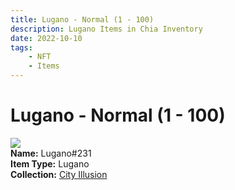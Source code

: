 ```yaml
---
title: Lugano - Normal (1 - 100)
description: Lugano Items in Chia Inventory
date: 2022-10-10
tags:
    - NFT
    - Items
---
```


# Lugano - Normal (1 - 100)
<div class="item_thumbnail">
<img loading="lazy" src="https://lqb5lgqwjqhqu23gzz66fqrtcrttzlp3g3ad5wsm2ict3hkbkmyq.arweave.net/XAPVmhZMDwprZs594sIzFGc8rfs2wD7aTNIFPZ1BUzE"><br/>
<div><strong>Name:</strong> Lugano#231</div>
<div><strong>Item Type:</strong> Lugano</div>
<div><strong>Collection:</strong> <a href="https://www.spacescan.io/xch/nft/collection/col1lend2dcn558km4wcwta4xnkfv3xpcmlp9kyt0m909emvfxechlyqdl5ndg">City Illusion</a></div>
</div>

